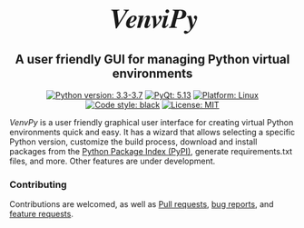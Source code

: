 <h1 align="center">
<font face="FreeSerif" size="+6">
<i>VenviPy</i>
</font>
</h1>

<h2 align="center">A user friendly GUI for managing Python virtual environments</h2>

<p align="center">
<a href="https://python.org"><img alt="Python version: 3.3-3.7" src="https://img.shields.io/badge/python-3.3%20--%203.9-blue"></a>
<a href="https://pypi.org/project/PyQt5"><img alt="PyQt: 5.13" src="https://img.shields.io/badge/pyqt-v5.13-blue.svg"></a>
<a href="https://www.linux.org/pages/download"><img alt="Platform: Linux" src="https://img.shields.io/badge/platform-linux-darkblue.svg"></a>
<a href="https://github.com/psf/black"><img alt="Code style: black" src="https://img.shields.io/badge/code%20style-black-000000.svg"></a>
<a href="https://github.com/sinusphi/venvipy/blob/master/LICENSE"><img alt="License: MIT" src="https://img.shields.io/badge/license-MIT-darkviolet.svg"></a>
</p>

_VenvPy_ is a user friendly graphical user interface for creating virtual Python environments quick and easy. It has a wizard that allows selecting a specific Python version, customize the build process, download and install packages from the [Python Package Index (PyPI)](https://pypi.org/), generate requirements.txt files, and more. Other features are under development. 

### Contributing

Contributions are welcomed, as well as [Pull requests](https://github.com/sinusphi/venvipy/pulls), [bug reports](https://github.com/sinusphi/venvipy/issues), and [feature requests](https://github.com/sinusphi/venvipy/issues).
